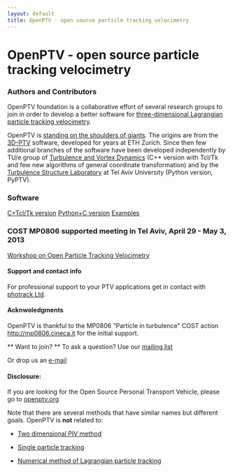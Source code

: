 ```yaml
---
layout: default
title: OpenPTV - open source particle tracking velocimetry
---
```


# OpenPTV - open source particle tracking velocimetry

### Authors and Contributors
OpenPTV foundation is a collaborative effort of several research groups to join in order to develop a better software for [three-dimensional Lagrangian particle tracking velocimetry](http://en.wikipedia.org/wiki/Particle_tracking_velocimetry). 


OpenPTV is [standing on the shoulders of giants](http://en.wikipedia.org/wiki/Standing_on_the_shoulders_of_giants). 
The origins are from the [3D-PTV](http://3dptv.github.com) software, developed for years at ETH Zurich. Since then few additional branches of the software have been developed independently by TU/e group of [Turbulence and Vortex Dynamics](http://www.tue.nl/en/university/departments/applied-physics/research/transport-physics/turbulence-and-vortex-dynamics-wdy/) (C++ version with Tcl/Tk and few new algorithms of general coordinate transformation) and by the [Turbulence Structure Laboratory](http://www.eng.tau.ac.il/turbulencelab) at Tel Aviv University (Python version, PyPTV). 


### Software 

[C+Tcl/Tk version](http://documentup.com/OpenPTV/C-TclTk)
[Python+C version](http://documentup.com/OpenPTV/openptv-python)
[Examples](http://documentup.com/OpenPTV/examples)



### COST MP0806 supported meeting in Tel Aviv, April 29 - May 3, 2013
[Workshop on Open Particle Tracking Velocimetry](http://openptv.github.com/cost-meeting-tel-aviv.html)


#### Support and contact info

For professional support to your PTV applications get in contact with [photrack Ltd](http://www.photrack.ch).


#### Acknwoledgments
OpenPTV is thankful to the MP0806 "Particle in turbulence" COST action <http://mp0806.cineca.it> for the initial support.


** Want to join? ** To ask a question? Use our [mailing list](https://groups.google.com/forum/#!forum/openptv)

Or drop us an [e-mail](openptv@gmail.com)


#### Disclosure:

If you are looking for the Open Source Personal Transport Vehicle, please go to [openptv.org](http://www.openptv.org)


Note that there are several methods that have similar names but different goals. OpenPTV is **not** related to:

* [Two dimensional PIV method](http://en.wikipedia.org/wiki/Particle_tracking_velocimetry)

*  [Single particle tracking](http://en.wikipedia.org/wiki/Single_particle_tracking)

*  [Numerical method of Lagrangian particle tracking](http://en.wikipedia.org/wiki/Lagrangian_particle_tracking)

 

